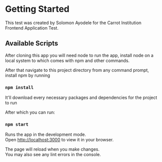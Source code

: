 # Getting Started

This test was created by Solomon Ayodele for the Carrot Institution Frontend Application Test.

## Available Scripts

After cloning this app you will need node to run the app, install node on a local system to which comes with npm and other commands.

After that navigate to this project directory from any command prompt, install npm by running

### `npm install`

It'll download every necessary packages and dependencies for the project to run

After which you can run:

### `npm start`

Runs the app in the development mode.\
Open [http://localhost:3000](http://localhost:3000) to view it in your browser.

The page will reload when you make changes.\
You may also see any lint errors in the console.
